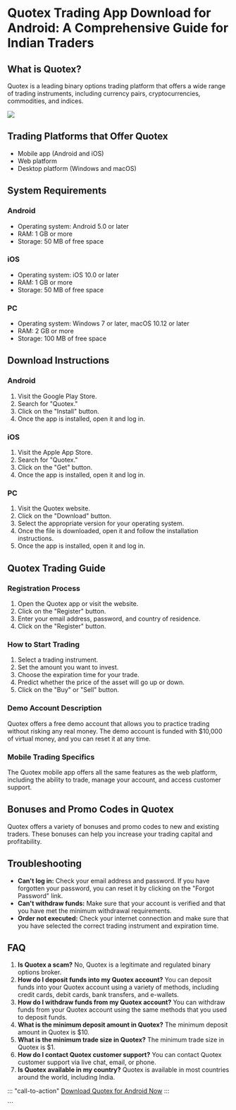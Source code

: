 # Quotex Trading App Download for Android: A Comprehensive Guide for Indian Traders

## What is Quotex?

Quotex is a leading binary options trading platform that offers a wide
range of trading instruments, including currency pairs,
cryptocurrencies, commodities, and indices.

[![](https://static.quotex.io/files/5_en/300_250.jpg)](https://traff.sbs/brokerqxsignupf)

## Trading Platforms that Offer Quotex

-   Mobile app (Android and iOS)
-   Web platform
-   Desktop platform (Windows and macOS)

## System Requirements

### Android

-   Operating system: Android 5.0 or later
-   RAM: 1 GB or more
-   Storage: 50 MB of free space

### iOS

-   Operating system: iOS 10.0 or later
-   RAM: 1 GB or more
-   Storage: 50 MB of free space

### PC

-   Operating system: Windows 7 or later, macOS 10.12 or later
-   RAM: 2 GB or more
-   Storage: 100 MB of free space

## Download Instructions

### Android

1.  Visit the Google Play Store.
2.  Search for "Quotex."
3.  Click on the "Install" button.
4.  Once the app is installed, open it and log in.

### iOS

1.  Visit the Apple App Store.
2.  Search for "Quotex."
3.  Click on the "Get" button.
4.  Once the app is installed, open it and log in.

### PC

1.  Visit the Quotex website.
2.  Click on the "Download" button.
3.  Select the appropriate version for your operating system.
4.  Once the file is downloaded, open it and follow the installation
    instructions.
5.  Once the app is installed, open it and log in.

## Quotex Trading Guide

### Registration Process

1.  Open the Quotex app or visit the website.
2.  Click on the "Register" button.
3.  Enter your email address, password, and country of residence.
4.  Click on the "Register" button.

### How to Start Trading

1.  Select a trading instrument.
2.  Set the amount you want to invest.
3.  Choose the expiration time for your trade.
4.  Predict whether the price of the asset will go up or down.
5.  Click on the "Buy" or "Sell" button.

### Demo Account Description

Quotex offers a free demo account that allows you to practice trading
without risking any real money. The demo account is funded with \$10,000
of virtual money, and you can reset it at any time.

### Mobile Trading Specifics

The Quotex mobile app offers all the same features as the web platform,
including the ability to trade, manage your account, and access customer
support.

## Bonuses and Promo Codes in Quotex

Quotex offers a variety of bonuses and promo codes to new and existing
traders. These bonuses can help you increase your trading capital and
profitability.

## Troubleshooting

-   **Can\'t log in:** Check your email address and password. If you
    have forgotten your password, you can reset it by clicking on the
    "Forgot Password" link.
-   **Can\'t withdraw funds:** Make sure that your account is verified
    and that you have met the minimum withdrawal requirements.
-   **Order not executed:** Check your internet connection and make sure
    that you have selected the correct trading instrument and expiration
    time.

## FAQ

1.  **Is Quotex a scam?** No, Quotex is a legitimate and regulated
    binary options broker.
2.  **How do I deposit funds into my Quotex account?** You can deposit
    funds into your Quotex account using a variety of methods, including
    credit cards, debit cards, bank transfers, and e-wallets.
3.  **How do I withdraw funds from my Quotex account?** You can withdraw
    funds from your Quotex account using the same methods that you used
    to deposit funds.
4.  **What is the minimum deposit amount in Quotex?** The minimum
    deposit amount in Quotex is \$10.
5.  **What is the minimum trade size in Quotex?** The minimum trade size
    in Quotex is \$1.
6.  **How do I contact Quotex customer support?** You can contact Quotex
    customer support via live chat, email, or phone.
7.  **Is Quotex available in my country?** Quotex is available in most
    countries around the world, including India.

::: \"call-to-action\"
[Download Quotex for Android
Now](\%22https://traff.sbs/quotexonelink\%22)
:::

\`\`\`

